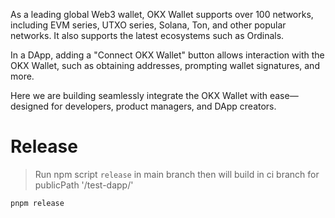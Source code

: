 As a leading global Web3 wallet, OKX Wallet supports over 100 networks, including EVM series, UTXO series, Solana, Ton, and other popular networks. It also supports the latest ecosystems such as Ordinals.

In a DApp, adding a "Connect OKX Wallet" button allows interaction with the OKX Wallet, such as obtaining addresses, prompting wallet signatures, and more.

Here we are building seamlessly integrate the OKX Wallet with ease—designed for developers, product managers, and DApp creators.

# Release

> Run npm script `release` in main branch then will build in ci branch for publicPath '/test-dapp/'

`pnpm release`